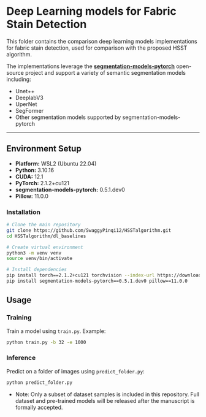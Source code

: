 # Deep Learning models for Fabric Stain Detection

This folder contains the comparison deep learning models implementations for fabric stain detection, used for comparison with the proposed HSST algorithm.

The implementations leverage the **[segmentation-models-pytorch](https://github.com/qubvel/segmentation_models.pytorch)** open-source project and support a variety of semantic segmentation models including:

- Unet++
- DeeplabV3
- UperNet
- SegFormer
- Other segmentation models supported by segmentation-models-pytorch

---

## Environment Setup

- **Platform:** WSL2 (Ubuntu 22.04)  
- **Python:** 3.10.16  
- **CUDA:** 12.1  
- **PyTorch:** 2.1.2+cu121  
- **segmentation-models-pytorch:** 0.5.1.dev0  
- **Pillow:** 11.0.0  

### Installation

```bash
# Clone the main repository
git clone https://github.com/SwaggyPinqi12/HSSTalgorithm.git
cd HSSTalgorithm/dl_baselines

# Create virtual environment
python3 -m venv venv
source venv/bin/activate

# Install dependencies
pip install torch==2.1.2+cu121 torchvision --index-url https://download.pytorch.org/whl/cu121
pip install segmentation-models-pytorch==0.5.1.dev0 pillow==11.0.0
```

## Usage

### Training
Train a model using ```train.py```. Example:

```bash
python train.py -b 32 -e 1000
```

### Inference
Predict on a folder of images using ```predict_folder.py```:

```bash
python predict_folder.py
```

- Note: Only a subset of dataset samples is included in this repository. Full dataset and pre-trained models will be released after the manuscript is formally accepted. 
